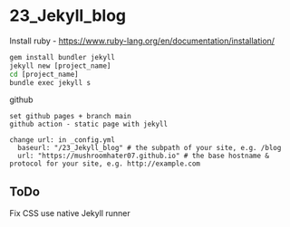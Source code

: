 # 23_Jekyll_blog

Install ruby - https://www.ruby-lang.org/en/documentation/installation/
```cmd
gem install bundler jekyll
jekyll new [project_name]
cd [project_name]
bundle exec jekyll s
```

github
```
set github pages + branch main
github action - static page with jekyll

change url: in _config.yml
  baseurl: "/23_Jekyll_blog" # the subpath of your site, e.g. /blog
  url: "https://mushroomhater07.github.io" # the base hostname & protocol for your site, e.g. http://example.com
```
## ToDo
Fix CSS
use native Jekyll runner
